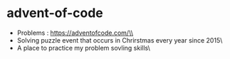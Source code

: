 # advent-of-code
- Problems : https://adventofcode.com/\\
- Solving puzzle event that occurs in Chrirstmas every year since 2015\\
- A place to practice my problem sovling skills\\
